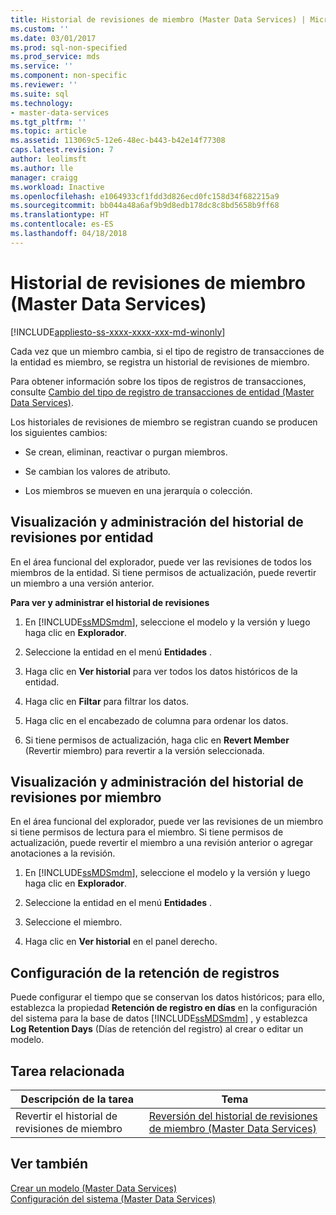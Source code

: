 ```yaml
---
title: Historial de revisiones de miembro (Master Data Services) | Microsoft Docs
ms.custom: ''
ms.date: 03/01/2017
ms.prod: sql-non-specified
ms.prod_service: mds
ms.service: ''
ms.component: non-specific
ms.reviewer: ''
ms.suite: sql
ms.technology:
- master-data-services
ms.tgt_pltfrm: ''
ms.topic: article
ms.assetid: 113069c5-12e6-48ec-b443-b42e14f77308
caps.latest.revision: 7
author: leolimsft
ms.author: lle
manager: craigg
ms.workload: Inactive
ms.openlocfilehash: e1064933cf1fdd3d826ecd0fc158d34f682215a9
ms.sourcegitcommit: bb044a48a6af9b9d8edb178dc8c8bd5658b9ff68
ms.translationtype: HT
ms.contentlocale: es-ES
ms.lasthandoff: 04/18/2018
---
```

# <a name="member-revision-history-master-data-services"></a>Historial de revisiones de miembro (Master Data Services)

[!INCLUDE[appliesto-ss-xxxx-xxxx-xxx-md-winonly](../includes/appliesto-ss-xxxx-xxxx-xxx-md-winonly.md)]

  Cada vez que un miembro cambia, si el tipo de registro de transacciones de la entidad es miembro, se registra un historial de revisiones de miembro.  
  
 Para obtener información sobre los tipos de registros de transacciones, consulte [Cambio del tipo de registro de transacciones de entidad &#40;Master Data Services&#41;](../master-data-services/change-the-entity-transaction-log-type-master-data-services.md).  
  
 Los historiales de revisiones de miembro se registran cuando se producen los siguientes cambios:  
  
-   Se crean, eliminan, reactivar o purgan miembros.  
  
-   Se cambian los valores de atributo.  
  
-   Los miembros se mueven en una jerarquía o colección.  
  
## <a name="view-and-manage-revision-history-by-entity"></a>Visualización y administración del historial de revisiones por entidad  
 En el área funcional del explorador, puede ver las revisiones de todos los miembros de la entidad. Si tiene permisos de actualización, puede revertir un miembro a una versión anterior.  
  
 **Para ver y administrar el historial de revisiones**  
  
1.  En [!INCLUDE[ssMDSmdm](../includes/ssmdsmdm-md.md)], seleccione el modelo y la versión y luego haga clic en **Explorador**.  
  
2.  Seleccione la entidad en el menú **Entidades** .  
  
3.  Haga clic en **Ver historial** para ver todos los datos históricos de la entidad.  
  
4.  Haga clic en **Filtar** para filtrar los datos.  
  
5.  Haga clic en el encabezado de columna para ordenar los datos.  
  
6.  Si tiene permisos de actualización, haga clic en **Revert Member** (Revertir miembro) para revertir a la versión seleccionada.  
  
## <a name="view-and-manage-revision-history-by-member"></a>Visualización y administración del historial de revisiones por miembro  
 En el área funcional del explorador, puede ver las revisiones de un miembro si tiene permisos de lectura para el miembro. Si tiene permisos de actualización, puede revertir el miembro a una revisión anterior o agregar anotaciones a la revisión.  
  
1.  En [!INCLUDE[ssMDSmdm](../includes/ssmdsmdm-md.md)], seleccione el modelo y la versión y luego haga clic en **Explorador**.  
  
2.  Seleccione la entidad en el menú **Entidades** .  
  
3.  Seleccione el miembro.  
  
4.  Haga clic en **Ver historial** en el panel derecho.  
  
## <a name="log-retention-setting"></a>Configuración de la retención de registros  
 Puede configurar el tiempo que se conservan los datos históricos; para ello, establezca la propiedad **Retención de registro en días** en la configuración del sistema para la base de datos [!INCLUDE[ssMDSmdm](../includes/ssmdsmdm-md.md)] , y establezca **Log Retention Days** (Días de retención del registro) al crear o editar un modelo.  
  
## <a name="related-task"></a>Tarea relacionada  
  
|Descripción de la tarea|Tema|  
|----------------------|-----------|  
|Revertir el historial de revisiones de miembro|[Reversión del historial de revisiones de miembro &#40;Master Data Services&#41;](../master-data-services/rollback-member-revision-history-master-data-services.md)|  
  
## <a name="see-also"></a>Ver también  
 [Crear un modelo &#40;Master Data Services&#41;](../master-data-services/create-a-model-master-data-services.md)   
 [Configuración del sistema &#40;Master Data Services&#41;](../master-data-services/system-settings-master-data-services.md)  
  
  
